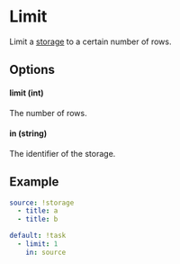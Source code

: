 # Limit

Limit a [storage](/core/storage) to a certain number of rows.

## Options

#### limit (int)

The number of rows.

#### in (string)

The identifier of the storage.

## Example

```yaml
source: !storage
  - title: a
  - title: b

default: !task
  - limit: 1
    in: source
```

